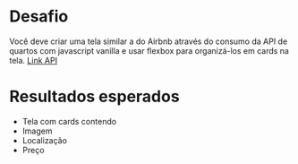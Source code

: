 # Desafio
Você deve criar uma tela similar a do Airbnb através do consumo da API de quartos com javascript vanilla e usar flexbox para organizá-los em cards na tela.
[Link API](http://airbnb.douglasmaia.com/api/properties)

# Resultados esperados
- Tela com cards contendo
- Imagem
- Localização
- Preço

